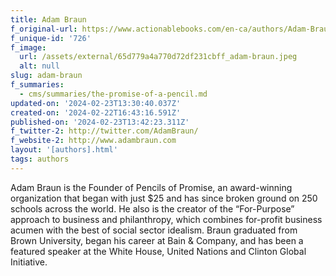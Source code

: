 ```yaml
---
title: Adam Braun
f_original-url: https://www.actionablebooks.com/en-ca/authors/Adam-Braun/
f_unique-id: '726'
f_image:
  url: /assets/external/65d779a4a770d72df231cbff_adam-braun.jpeg
  alt: null
slug: adam-braun
f_summaries:
  - cms/summaries/the-promise-of-a-pencil.md
updated-on: '2024-02-23T13:30:40.037Z'
created-on: '2024-02-22T16:43:16.591Z'
published-on: '2024-02-23T13:42:23.311Z'
f_twitter-2: http://twitter.com/AdamBraun/
f_website-2: http://www.adambraun.com
layout: '[authors].html'
tags: authors
---
```


Adam Braun is the Founder of Pencils of Promise, an award-winning organization that began with just $25 and has since broken ground on 250 schools across the world. He also is the creator of the “For-Purpose” approach to business and philanthropy, which combines for-profit business acumen with the best of social sector idealism. Braun graduated from Brown University, began his career at Bain & Company, and has been a featured speaker at the White House, United Nations and Clinton Global Initiative.
